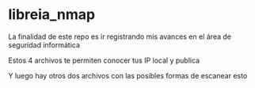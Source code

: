 # libreia_nmap
La finalidad de este repo es ir registrando mis avances en el área de seguridad informática 

Estos 4 archivos te permiten conocer tus IP local y publica

Y luego hay otros dos archivos con las posibles formas de escanear esto
